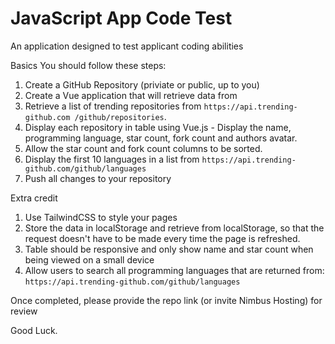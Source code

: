 # JavaScript App Code Test

An application designed to test applicant coding abilities

Basics
You should follow these steps:

1. Create a GitHub Repository (priviate or public, up to you)
2. Create a Vue application that will retrieve data from [](https://docs.trending-github.com/)
3. Retrieve a list of trending repositories from `https://api.trending-github.com
/github/repositories`.
4. Display each repository in table using Vue.js - Display the name, programming language, star count, fork count and authors avatar.
5. Allow the star count and fork count columns to be sorted.
6. Display the first 10 languages in a list from `https://api.trending-github.com/github/languages` 
7. Push all changes to your repository

Extra credit
1. Use TailwindCSS to style your pages
2. Store the data in localStorage and retrieve from localStorage, so that the request doesn't have to be made every time the page is refreshed.
3. Table should be responsive and only show name and star count when being viewed on a small device
4. Allow users to search all programming languages that are returned from: `https://api.trending-github.com/github/languages`

Once completed, please provide the repo link (or invite Nimbus Hosting) for review

Good Luck.